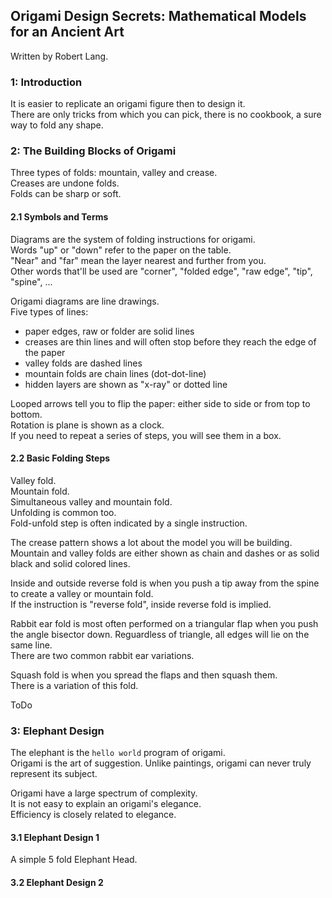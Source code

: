 ## Origami Design Secrets: Mathematical Models for an Ancient Art

Written by Robert Lang.  

### 1: Introduction

It is easier to replicate an origami figure then to design it.  
There are only tricks from which you can pick, there is no cookbook, a sure way to fold any shape.  

### 2: The Building Blocks of Origami

Three types of folds: mountain, valley and crease.  
Creases are undone folds.  
Folds can be sharp or soft.  

#### 2.1 Symbols and Terms

Diagrams are the system of folding instructions for origami.  
Words "up" or "down" refer to the paper on the table.  
"Near" and "far" mean the layer nearest and further from you.  
Other words that'll be used are "corner", "folded edge", "raw edge", "tip", "spine", ...  

Origami diagrams are line drawings.  
Five types of lines:
* paper edges, raw or folder are solid lines
* creases are thin lines and will often stop before they reach the edge of the paper
* valley folds are dashed lines
* mountain folds are chain lines (dot-dot-line)
* hidden layers are shown as "x-ray" or dotted line

Looped arrows tell you to flip the paper: either side to side or from top to bottom.  
Rotation is plane is shown as a clock.  
If you need to repeat a series of steps, you will see them in a box.  

#### 2.2 Basic Folding Steps

Valley fold.  
Mountain fold.  
Simultaneous valley and mountain fold.  
Unfolding is common too.  
Fold-unfold step is often indicated by a single instruction.  

The crease pattern shows a lot about the model you will be building.  
Mountain and valley folds are either shown as chain and dashes or as solid black and solid colored lines.  

Inside and outside reverse fold is when you push a tip away from the spine to create a valley or mountain fold.  
If the instruction is "reverse fold", inside reverse fold is implied.  

Rabbit ear fold is most often performed on a triangular flap when you push the angle bisector down. Reguardless of triangle, all edges will lie on the same line.  
There are two common rabbit ear variations.  

Squash fold is when you spread the flaps and then squash them.  
There is a variation of this fold.  

ToDo

### 3: Elephant Design

The elephant is the `hello world` program of origami.  
Origami is the art of suggestion. Unlike paintings, origami can never truly represent its subject.  

Origami have a large spectrum of complexity.  
It is not easy to explain an origami's elegance.  
Efficiency is closely related to elegance.  

#### 3.1 Elephant Design 1

A simple 5 fold Elephant Head.  

#### 3.2 Elephant Design 2
